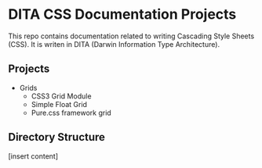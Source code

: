 # DITA CSS Documentation Projects

This repo contains documentation related to writing Cascading Style Sheets (CSS). It is writen in DITA (Darwin Information Type Architecture).

## Projects

- Grids
	- CSS3 Grid Module
	- Simple Float Grid
	- Pure.css framework grid

## Directory Structure

[insert content]
